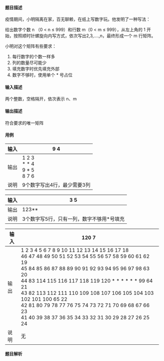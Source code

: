 #### 题目描述

疫情期间，小明隔离在家，百无聊赖，在纸上写数字玩。他发明了一种写法：

给出数字个数 n （0 < n ≤ 999）和行数 m（0 < m ≤ 999），从左上角的 1 开始，按照顺时针螺旋向内写方式，依次写出2,3,....,n，最终形成一个 m 行矩阵。

小明对这个矩阵有些要求：

1. 每行数字的个数一样多
2. 列的数量尽可能少
3. 填充数字时优先填充外部
4. 数字不够时，使用单个 * 号占位

#### 输入描述

两个整数，空格隔开，依次表示 n、m

#### 输出描述

符合要求的唯一矩阵

#### 用例


| 输入 | 9 4                                 |
| ------ | ------------------------------------- |
| 输出 | 1 2 3<br/>* * 4<br/>9 * 5<br/>8 7 6 |
| 说明 | 9个数字写出4行，最少需要3列         |


| 输入 | 3 5                                       |
| ------ | ------------------------------------------- |
| 输出 | 123**                                     |
| 说明 | 3个数字写5行，只有一列，数字不够用*号填充 |


| 输入 | 120 7                                                                                                                                                                                                                                                                                                                                                                                                                   |
| ------ | ------------------------------------------------------------------------------------------------------------------------------------------------------------------------------------------------------------------------------------------------------------------------------------------------------------------------------------------------------------------------------------------------------------------------- |
| 输出 | 1 2 3 4 5 6 7 8 9 10 11 12 13 14 15 16 17 18<br/>46 47 48 49 50 51 52 53 54 55 56 57 58 59 60 61 62 19<br/>45 84 85 86 87 88 89 90 91 92 93 94 95 96 97 98 63 20<br/>44 83 114 115 116 117 118 119 120 * * * * * * 99 64 21<br/>43 82 113 112 111 110 109 108 107 106 105 104 103 102 101 100 65 22<br/>42 81 80 79 78 77 76 75 74 73 72 71 70 69 68 67 66 23<br/>41 40 39 38 37 36 35 34 33 32 31 30 29 28 27 26 25 24 |
| 说明 | 无                                                                                                                                                                                                                                                                                                                                                                                                                      |

#### 题目解析

